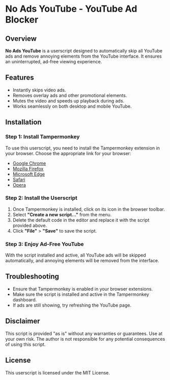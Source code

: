 # No Ads YouTube - YouTube Ad Blocker

## Overview

**No Ads YouTube** is a userscript designed to automatically skip all YouTube ads and remove annoying elements from the YouTube interface. It ensures an uninterrupted, ad-free viewing experience.

## Features

- Instantly skips video ads.
- Removes overlay ads and other promotional elements.
- Mutes the video and speeds up playback during ads.
- Works seamlessly on both desktop and mobile YouTube.

## Installation

### Step 1: Install Tampermonkey

To use this userscript, you need to install the Tampermonkey extension in your browser. Choose the appropriate link for your browser:

- [Google Chrome](https://chrome.google.com/webstore/detail/tampermonkey/dhdgffkkebhmkfjojejmpbldmpobfkfo)
- [Mozilla Firefox](https://addons.mozilla.org/en-US/firefox/addon/tampermonkey/)
- [Microsoft Edge](https://microsoftedge.microsoft.com/addons/detail/tampermonkey/dhdgffkkebhmkfjojejmpbldmpobfkfo)
- [Safari](https://apps.apple.com/app/tampermonkey/id1482490089?mt=12)
- [Opera](https://addons.opera.com/en/extensions/details/tampermonkey-beta/)

### Step 2: Install the Userscript

1. Once Tampermonkey is installed, click on its icon in the browser toolbar.
2. Select **"Create a new script..."** from the menu.
3. Delete the default code in the editor and replace it with the script provided above.
4. Click **"File"** > **"Save"** to save the script.

### Step 3: Enjoy Ad-Free YouTube

With the script installed and active, all YouTube ads will be skipped automatically, and annoying elements will be removed from the interface.

## Troubleshooting

- Ensure that Tampermonkey is enabled in your browser extensions.
- Make sure the script is installed and active in the Tampermonkey dashboard.
- If ads are still showing, try refreshing the YouTube page.

## Disclaimer

This script is provided "as is" without any warranties or guarantees. Use at your own risk. The author is not responsible for any potential consequences of using this script.

## License

This userscript is licensed under the MIT License.
